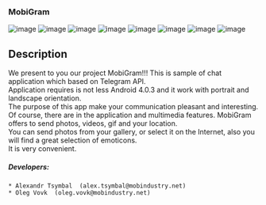 ### MobiGram
![image](registration_main.png)
![image](registration_code.png)
![image](chat_list.png)
![image](message_fragment.png)
![image](message_stickers.png)
![image](message_attach_menu.png)
![image](message_gallery.png)
![image](location.png)
## Description
 We present to you our project MobiGram!!! This is sample of chat application which based on Telegram API.<br>
 Application requires is not less Android 4.0.3 and it work with portrait and landscape orientation.<br>
 The purpose of this app make your communication pleasant and interesting.<br>
 Of course, there are in the application and multimedia features. MobiGram offers to send photos, videos, gif and your location.<br>
 You can send photos from your gallery, or select it on the Internet, also you will find a great selection of emoticons.<br>
 It is very convenient.

##### Developers:<br>
    * Alexandr Tsymbal  (alex.tsymbal@mobindustry.net)
    * Oleg Vovk  (oleg.vovk@mobindustry.net)